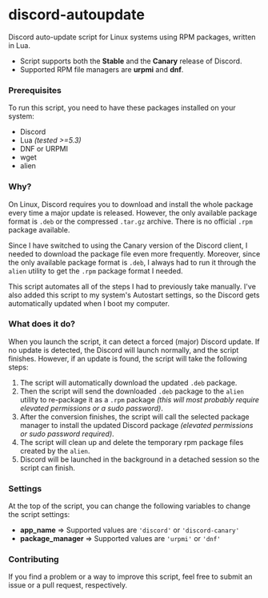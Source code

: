 # discord-autoupdate
Discord auto-update script for Linux systems using RPM packages, written in Lua.

* Script supports both the **Stable** and the **Canary** release of Discord.
* Supported RPM file managers are **urpmi** and **dnf**.

### Prerequisites
To run this script, you need to have these packages installed on your system:
* Discord
* Lua *(tested >=5.3)*
* DNF or URPMI
* wget
* alien

### Why?
On Linux, Discord requires you to download and install the whole package every time a major update is released. However, the only available package format is `.deb` or the compressed `.tar.gz` archive. There is no official `.rpm` package available.

Since I have switched to using the Canary version of the Discord client, I needed to download the package file even more frequently. Moreover, since the only available package format is `.deb`, I always had to run it through the `alien` utility to get the `.rpm` package format I needed.

This script automates all of the steps I had to previously take manually. I've also added this script to my system's Autostart settings, so the Discord gets automatically updated when I boot my computer.

### What does it do?
When you launch the script, it can detect a forced (major) Discord update. If no update is detected, the Discord will launch normally, and the script finishes. However, if an update is found, the script will take the following steps: 

1. The script will automatically download the updated `.deb` package. 
2. Then the script will send the downloaded `.deb` package to the `alien` utility to re-package it as a `.rpm` package *(this will most probably require elevated permissions or a sudo password)*. 
3. After the conversion finishes, the script will call the selected package manager to install the updated Discord package *(elevated permissions or sudo password required)*. 
4. The script will clean up and delete the temporary rpm package files created by the `alien`.
5. Discord will be launched in the background in a detached session so the script can finish. 

### Settings
At the top of the script, you can change the following variables to change the script settings:
* **app_name** => Supported values are `'discord'` or `'discord-canary'`
* **package_manager** => Supported values are `'urpmi'` or `'dnf'`

### Contributing
If you find a problem or a way to improve this script, feel free to submit an issue or a pull request, respectively.
